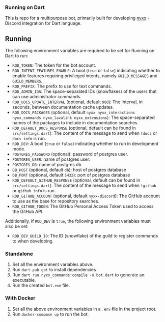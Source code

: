 ### Running on Dart

This is repo for a multipurpose bot, primarily built for developing [nyxx](https://github.com/l7ssha/nyxx) - Discord integration for Dart language.

## Running

The following environment variables are required to be set for Running on Dart to run:
- `ROD_TOKEN`: The token for the bot account.
- `ROD_INTENT_FEATURES_ENABLE`: A bool (`true` or `false`) indicating whether to enable features requiring privileged intents, namely `GUILD_MESSAGES` and `GUILD_MEMBERS`.
- `ROD_PREFIX`: The prefix to use for text commands.
- `ROD_ADMIN_IDS`: The space-separated IDs (snowflakes) of the users that can use administrator commands.
- `ROD_DOCS_UPDATE_INTERVAL` (optional, default `900`): The interval, in seconds, between documentation cache updates.
- `ROD_DOCS_PACKAGES` (optional, default `nyxx nyxx_interactions nyxx_commands nyxx_lavalink nyxx_extensions`): The space-separated names of the packages to include in documentation searches.
- `ROD_DEFAULT_DOCS_RESPONSE` (optional, default can be found in `src/settings.dart`): The content of the message to send when `!docs` or `docs info` is run.
- `ROD_DEV`: A bool (`true` or `false`) indicating whether to run in development mode.
- `POSTGRES_PASSWORD` (optional): password of postgres user.
- `POSTGRES_USER`: name of postgres user.
- `POSTGRES_DB`: name of postgres db.
- `DB_HOST` (optional, default `db`): host of postgres database
- `DB_PORT` (optional, default `5432`): port of postgres database
- `ROD_DEFAULT_GITHUB_RESPONSE` (optional, default can be found in `src/settings.dart`): The content of the message to send when `!github` or `github info` is run.
- `ROD_GITHUB_ACCOUNT` (optional, default `nyxx-discord`): The GitHub account to use as the base for repository searches.
- `ROD_GITHUB_TOKEN`: The GitHub Personal Access Token used to access the GitHub API.

Additionally, if `ROD_DEV` is `true`, the following environment variables must also be set:
- `ROD_DEV_GUILD_ID`: The ID (snowflake) of the guild to register commands to when developing.

### Standalone

1. Set all the environment variables above.
2. Run `dart pub get` to install dependencies
3. Run `dart run nyxx_commands:compile -o bot.dart` to generate an executable.
4. Run the created `bot.exe` file.

### With Docker

1. Set all the above environment variables in a `.env` file in the project root.
3. Run `docker-compose up` to run the bot.

